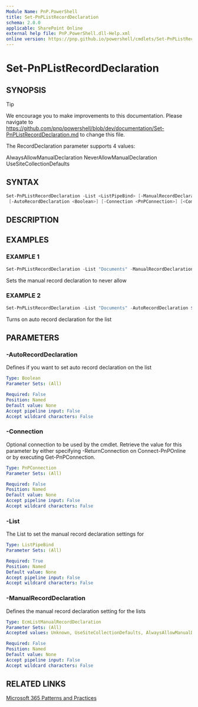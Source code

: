 ```yaml
---
Module Name: PnP.PowerShell
title: Set-PnPListRecordDeclaration
schema: 2.0.0
applicable: SharePoint Online
external help file: PnP.PowerShell.dll-Help.xml
online version: https://pnp.github.io/powershell/cmdlets/Set-PnPListRecordDeclaration.html
---
```

 
# Set-PnPListRecordDeclaration

## SYNOPSIS

> [!TIP]
> We encourage you to make improvements to this documentation. Please navigate to https://github.com/pnp/powershell/blob/dev/documentation/Set-PnPListRecordDeclaration.md to change this file.

The RecordDeclaration parameter supports 4 values:

AlwaysAllowManualDeclaration
NeverAllowManualDeclaration
UseSiteCollectionDefaults

## SYNTAX

```powershell
Set-PnPListRecordDeclaration -List <ListPipeBind> [-ManualRecordDeclaration <EcmListManualRecordDeclaration>]
 [-AutoRecordDeclaration <Boolean>] [-Connection <PnPConnection>] [<CommonParameters>]
```

## DESCRIPTION

## EXAMPLES

### EXAMPLE 1
```powershell
Set-PnPListRecordDeclaration -List "Documents" -ManualRecordDeclaration NeverAllowManualDeclaration
```

Sets the manual record declaration to never allow

### EXAMPLE 2
```powershell
Set-PnPListRecordDeclaration -List "Documents" -AutoRecordDeclaration $true
```

Turns on auto record declaration for the list

## PARAMETERS

### -AutoRecordDeclaration
Defines if you want to set auto record declaration on the list

```yaml
Type: Boolean
Parameter Sets: (All)

Required: False
Position: Named
Default value: None
Accept pipeline input: False
Accept wildcard characters: False
```

### -Connection
Optional connection to be used by the cmdlet. Retrieve the value for this parameter by either specifying -ReturnConnection on Connect-PnPOnline or by executing Get-PnPConnection.

```yaml
Type: PnPConnection
Parameter Sets: (All)

Required: False
Position: Named
Default value: None
Accept pipeline input: False
Accept wildcard characters: False
```

### -List
The List to set the manual record declaration settings for

```yaml
Type: ListPipeBind
Parameter Sets: (All)

Required: True
Position: Named
Default value: None
Accept pipeline input: False
Accept wildcard characters: False
```

### -ManualRecordDeclaration
Defines the manual record declaration setting for the lists

```yaml
Type: EcmListManualRecordDeclaration
Parameter Sets: (All)
Accepted values: Unknown, UseSiteCollectionDefaults, AlwaysAllowManualDeclaration, NeverAllowManualDeclaration

Required: False
Position: Named
Default value: None
Accept pipeline input: False
Accept wildcard characters: False
```



## RELATED LINKS

[Microsoft 365 Patterns and Practices](https://aka.ms/m365pnp)

